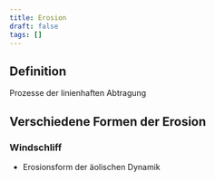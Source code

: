 ```yaml
---
title: Erosion
draft: false
tags: []
---
```

 
## Definition
Prozesse der linienhaften Abtragung
## Verschiedene Formen der Erosion

### Windschliff
- Erosionsform der äolischen Dynamik


